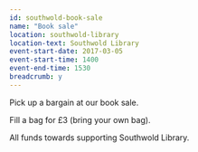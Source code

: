 ```yaml
---
id: southwold-book-sale
name: "Book sale"
location: southwold-library
location-text: Southwold Library
event-start-date: 2017-03-05
event-start-time: 1400
event-end-time: 1530
breadcrumb: y
---
```


Pick up a bargain at our book sale.

Fill a bag for £3 (bring your own bag).

All funds towards supporting Southwold Library.
